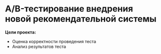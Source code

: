 # A/B-тестирование внедрения новой рекомендательной системы

**Цели проекта:** 
  - Оценка корректности проведения теста
  - Анализ результатов теста
  
